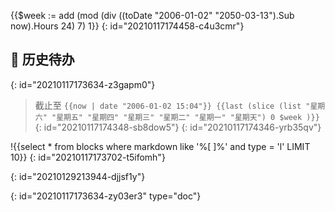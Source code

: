 {{$week := add (mod (div ((toDate "2006-01-02" "2050-03-13").Sub now).Hours 24) 7) 1}}
{: id="20210117174458-c4u3cmr"}

## 🎉️ 历史待办
{: id="20210117173634-z3gapm0"}

> 截止至 `{{now | date "2006-01-02 15:04"}} {{last (slice (list "星期六" "星期五" "星期四" "星期三" "星期二" "星期一" "星期天") 0 $week )}}`
> {: id="20210117174348-sb8dow5"}
{: id="20210117174346-yrb35qv"}

!{{select * from blocks where markdown like '%[ ]%' and type = 'l' LIMIT 10}}
{: id="20210117173702-t5ifomh"}

{: id="20210129213944-djjsf1y"}


{: id="20210117173634-zy03er3" type="doc"}
